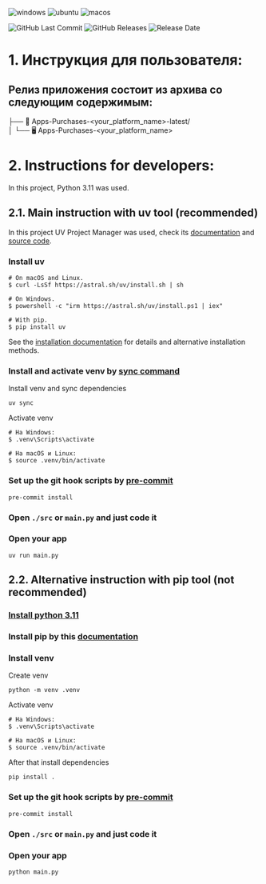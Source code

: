 ![windows](https://github.com/RTK-IT-Innopolis-internship-2024/software-dashboard/actions/workflows/windows-build.yml/badge.svg?branch=main)
![ubuntu](https://github.com/RTK-IT-Innopolis-internship-2024/software-dashboard/actions/workflows/ubuntu-build.yml/badge.svg?branch=main)
![macos](https://github.com/RTK-IT-Innopolis-internship-2024/software-dashboard/actions/workflows/macos-build.yml/badge.svg?branch=main)

![GitHub Last Commit](https://img.shields.io/github/last-commit/RTK-IT-Innopolis-internship-2024/software-dashboard)
![GitHub Releases](https://img.shields.io/github/v/release/RTK-IT-Innopolis-internship-2024/software-dashboard)
![Release Date](https://img.shields.io/github/release-date/RTK-IT-Innopolis-internship-2024/software-dashboard?style=flat&label=Release%20Date&format=%25d.%25m.%25Y)

# 1. Инструкция для пользователя:

## Релиз приложения состоит из архива со следующим содержимым:

├── 📁 Apps-Purchases-<your_platform_name>-latest/  
│   └── 🖥️ Apps-Purchases-<your_platform_name> 

# 2. Instructions for developers:

In this project, Python 3.11 was used.

## 2.1. Main instruction with uv tool (recommended)

In this project UV Project Manager was used, check its [documentation](https://docs.astral.sh/uv) and [source code](https://github.com/astral-sh/uv).

### Install uv

```
# On macOS and Linux.
$ curl -LsSf https://astral.sh/uv/install.sh | sh

# On Windows.
$ powershell -c "irm https://astral.sh/uv/install.ps1 | iex"

# With pip.
$ pip install uv
```

See the [installation documentation](https://docs.astral.sh/uv/getting-started/installation/) for details and alternative installation methods.

### Install and activate venv by [sync command](https://docs.astral.sh/uv/reference/cli/#uv-sync)

Install venv and sync dependencies

```shell
uv sync
```

Activate venv

```
# На Windows:
$ .venv\Scripts\activate

# На macOS и Linux:
$ source .venv/bin/activate
```

### Set up the git hook scripts by [pre-commit](https://pre-commit.com/#3-install-the-git-hook-scripts)

```shell
pre-commit install
```

### Open `./src` or `main.py` and just code it

### Open your app

```shell
uv run main.py
```

## 2.2. Alternative instruction with pip tool (not recommended)

### [Install python 3.11](https://docs.python.org/3.11/using/index.html)

### Install pip by this [documentation](https://pip.pypa.io/en/stable/installation/)

### Install venv

Create venv

```shell
python -m venv .venv
```

Activate venv

```
# На Windows:
$ .venv\Scripts\activate

# На macOS и Linux:
$ source .venv/bin/activate
```

After that install dependencies

```shell
pip install .
```

### Set up the git hook scripts by [pre-commit](https://pre-commit.com/#3-install-the-git-hook-scripts)

```shell
pre-commit install
```

### Open `./src` or `main.py` and just code it

### Open your app

```shell
python main.py
```
